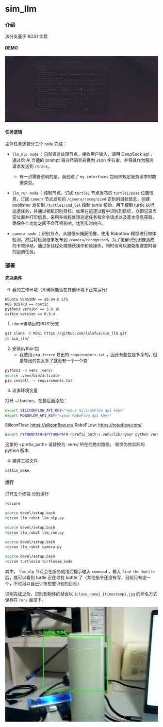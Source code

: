 # sim_llm
  
### 介绍
  
该分支基于 ROS1 实现

#### DEMO

![](assets/demo.gif)
  
#### 任务逻辑
主体任务逻辑分三个 `node` 完成：
  
- `llm_nlp node` ：自然语言处理节点。接收用户输入，调用 DeepSeek api ，通过给 AI 合适的 prompt 将自然语言转换为 Json 字符串，并将其作为服务请求发送到 `/trans`。
    - 有一点需要说明的是，我创建了 `my_interfaces` 包用来规定服务请求的数据类型。
  
- `llm_run node` ：控制节点。订阅 `turtle1` 节点发布的 `turtle1/pose` 位置信息，订阅 `camera` 节点发布的 `/camera/recognized` 识别的目标信息，创建 publisher 发布到 `/turtle1/cmd_vel` 控制 turtle 移动。用于控制 turtle 执行巡逻任务，并通过相机识别目标。如果在巡逻过程中识别到目标，立即记录当前位置并打印信息。采用多线程处理巡逻任务和命令请求以及基本信息获取，确保各个功能之间不会互相影响，达到实时响应。
  
- `camera node` ：识别节点。从摄像头捕获图像，使用 Roboflow 模型进行物体检测，然后将检测结果发布到 `/camera/recognized`。为了缓解识别图像造成的卡顿掉帧，通过多线程处理捕获操作和帧操作，同时也可以避免阻塞定时器的回调任务。
  
### 部署
  
#### 先决条件
0. 我的工作环境（不确保能否在其他环境下正常运行）
  
```
Ubuntu VERSION == 20.04.6 LTS
ROS DISTRO == noetic
python3 version == 3.8.10
catkin version == 0.9.4
```
  
1. clone该项目的ROS1分支
  
```bash
git clone -b ROS1 https://github.com/lalafua/sim_llm.git
cd sim_llm/
```
  
2. 安装python包
    - 我使用 `pip freeze` 导出的 `requirements.txt` ，因此有些包是多余的，但是导出的包太多了就没有一个一个查
  
```bash
python3 -m venv .venv/
source .venv/bin/activate
pip install -r requirements.txt
```

3. 设置环境变量

打开 ~/.bashrc，在最后面添加：
```bash
export SILICONFLOW_API_KEY="<your SiliconFlow api key>"
export ROBOFLOW_API_KEY="<your RoboFlow api key>"
``` 
SiliconFlow: https://siliconflow.cn/
RoboFLow: https://roboflow.com/

```bash
export PYTHONPATH=$PYTHONPATH:<prefix_path>/.venv/lib/<your python versin>/site-packages/
```
这里的 <prefix_path> 请替换为 .venv/ 所在的绝对路径，<your python version> 替换为你实际的 python 版本  

4. 编译工程文件
  
```bash
catkin_make
```
  
#### 运行
  
打开五个终端
分别运行

```bash
roscore
```
```bash
source devel/setup.bash
rosrun llm_robot llm_nlp.py
```
```bash
source devel/setup.bash
rosrun llm_robot llm_run.py
```
```bash
source devel/setup.bash
rosrun llm_robot camera.py
```
```bash
source devel/setup.bash
rosrun turtlesim turtlesim_node
```
  
其中， `llm_nlp` 节点会在服务就绪后提示输入 `command` ，输入 `find the bottle` 后，就可以看到 turtle 正在寻找 bottle 了（其他指令还没有写，目前只有这一个，不过可以自己训练想要识别的目标）

识别完成之后，识别到物体的帧会以 `{class_name}_{timestamp}.jpg` 的命名方式保存在 `run/` 目录下。

![](run/bottle_20250211-055106.jpg)
  
  
  
